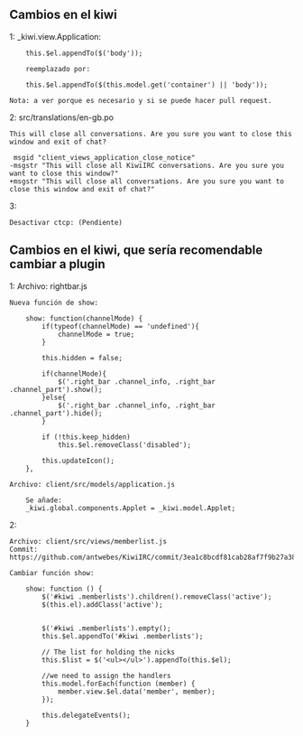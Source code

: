 Cambios en el kiwi
------------------
1:
	_kiwi.view.Application:

		this.$el.appendTo($('body'));

		reemplazado por:

		this.$el.appendTo($(this.model.get('container') || 'body'));

	Nota: a ver porque es necesario y si se puede hacer pull request.


2:
	src/translations/en-gb.po

	This will close all conversations. Are you sure you want to close this window and exit of chat?	

     msgid "client_views_application_close_notice"
	-msgstr "This will close all KiwiIRC conversations. Are you sure you want to close this window?"
	+msgstr "This will close all conversations. Are you sure you want to close this window and exit of chat?"
 

3:

	Desactivar ctcp: (Pendiente)




Cambios en el kiwi, que sería recomendable cambiar a plugin
-----------------------------------------------------------

1:
	Archivo: rightbar.js

	Nueva función de show:

	    show: function(channelMode) {
	        if(typeof(channelMode) == 'undefined'){
	            channelMode = true;
	        }

	        this.hidden = false;
	        
	        if(channelMode){
	            $('.right_bar .channel_info, .right_bar .channel_part').show();
	        }else{
	            $('.right_bar .channel_info, .right_bar .channel_part').hide();
	        }

	        if (!this.keep_hidden)
	            this.$el.removeClass('disabled');

	        this.updateIcon();
	    },

	Archivo: client/src/models/application.js

		Se añade:
		_kiwi.global.components.Applet = _kiwi.model.Applet;

2:

	Archivo: client/src/views/memberlist.js
	Commit: https://github.com/antwebes/KiwiIRC/commit/3ea1c8bcdf81cab28af7f9b27a384e7c26e5af17

	Cambiar función show:
	
	    show: function () {
	        $('#kiwi .memberlists').children().removeClass('active');
	        $(this.el).addClass('active');


	        $('#kiwi .memberlists').empty();
	        this.$el.appendTo('#kiwi .memberlists');

	        // The list for holding the nicks
	        this.$list = $('<ul></ul>').appendTo(this.$el);

	        //we need to assign the handlers
	        this.model.forEach(function (member) {
	            member.view.$el.data('member', member);
	        });

	        this.delegateEvents();
	    }
